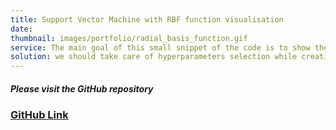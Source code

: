 ```yaml
---
title: Support Vector Machine with RBF function visualisation
date: 
thumbnail: images/portfolio/radial_basis_function.gif
service: The main goal of this small snippet of the code is to show the importance of the choosing the right Hyperparameters.
solution: we should take care of hyperparameters selection while creating model. Wrong selection could potentially cause model to behave abnormally.
---
```




##### Please visit the GitHub repository 
### [GitHub Link ](https://github.com/ronakjpatel/Data_Science_Projects/blob/f51721a722b21cddcc84bb8de7bb735f684991f4/SVM_with_Radial_Basis_Function_.ipynb)